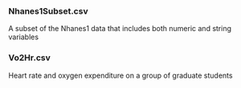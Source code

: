 ### Nhanes1Subset.csv
A subset of the Nhanes1 data that includes both numeric and string variables

### Vo2Hr.csv
Heart rate and oxygen expenditure on a group of graduate students


